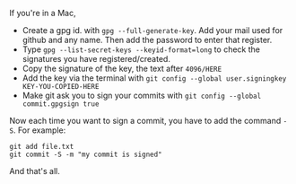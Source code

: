 If you're in a Mac, 

* Create a gpg id. with `gpg --full-generate-key`. Add your mail used for github and any name. Then add the password to enter that register.
* Type `gpg --list-secret-keys --keyid-format=long` to check the signatures you have registered/created.
* Copy the signature of the key, the text after `4096/HERE`
* Add the key via the terminal with `git config --global user.signingkey KEY-YOU-COPIED-HERE`
* Make git ask you to sign your commits with `git config --global commit.gpgsign true` 

Now each time you want to sign a commit, you have to add the command `-S`. For example:


```
git add file.txt
git commit -S -m "my commit is signed"
```

And that's all.
